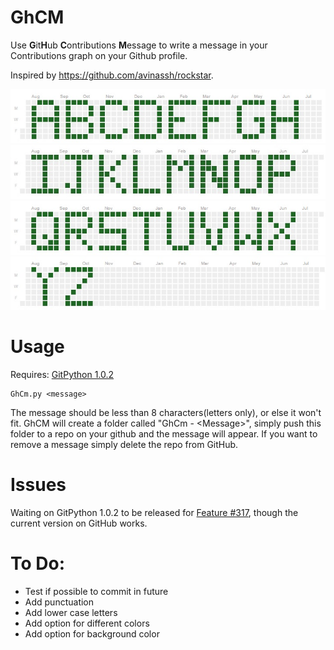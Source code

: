 # GhCM

Use **G**it**H**ub **C**ontributions **M**essage to write a message in your Contributions graph on your Github profile.

Inspired by https://github.com/avinassh/rockstar. 

![a-h](images/sample1.jpg)
![i-p](images/sample2.jpg)
![q-x](images/sample3.jpg)
![yz](images/sample4.jpg)

# Usage
Requires: [GitPython 1.0.2](https://github.com/gitpython-developers/GitPython)

    GhCm.py <message>

The message should be less than 8 characters(letters only), or else it won't fit. GhCM will create a folder called "GhCm - \<Message\>", simply push this folder to a repo on your github and the message will appear. If you want to remove a message simply delete the repo from GitHub.

# Issues
Waiting on GitPython 1.0.2 to be released for [Feature #317](https://github.com/gitpython-developers/GitPython/pull/317), though the current version on GitHub works.

# To Do:
  * Test if possible to commit in future
  * Add punctuation
  * Add lower case letters
  * Add option for different colors
  * Add option for background color
